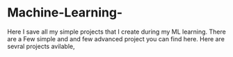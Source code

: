 # Machine-Learning-
Here I save all my simple projects that I create during my ML learning. There are a Few simple and and few advanced project you can find here. Here are sevral projects avilable,
